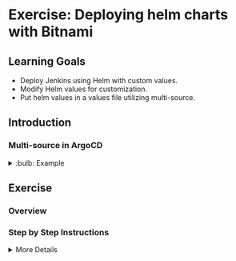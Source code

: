 # Exercise: Deploying helm charts with Bitnami

## Learning Goals

- Deploy Jenkins using Helm with custom values.
- Modify Helm values for customization.
- Put helm values in a values file utilizing multi-source.

## Introduction

### Multi-source in ArgoCD

<details>
<summary>:bulb: Example</summary>

```yaml

apiVersion: argoproj.io/v1alpha1
kind: Application
metadata:
  name: student-0-jenkins
  namespace: argocd
spec:
  # Reference to the project name.
  project: default

  # Define the destination cluster for this application.
  destination:
    # The namespace the application should be deployed to.
    namespace: student-X
    # Specify the name of the destination cluster, either name or server url.
    name: in-cluster

  # Define the synchronization policy for the Application.
  syncPolicy:
    automated: {}

  # Define where the application will fetch its source from.
  sources:
    # Specify the repository URL for the Helm chart.
    - repoURL: 'https://charts.bitnami.com/bitnami'
      # Specify the target revision of the helm repository.
      targetRevision: 12.4.0
      # Specify the name of the Helm chart as "Jenkins".
      chart: jenkins
      helm:
        # Reference the values file for the Helm chart in another repository.
        valueFiles:
          # Include a values file from a location specified by a variable "$values".
          - $values/jenkins/values.yaml

      # Specify the second source; URL for the Git repository.
    - repoURL: 'https://github.com/<YOUR GIT REPO>/argocd-katas'
      # Specify the branch of the Git repository.
      targetRevision: main
      # name this source "values" for reference in the above source.
      ref: values

```
</details>

## Exercise

### Overview


### Step by Step Instructions

<details>
<summary>More Details</summary>

### Tasks

**Deploying Jenkins with Bitnami Helm**
- Look into the repository site to see that a repository called `bitnami` with the URL `https://charts.bitnami.com/bitnami` is there.
- Click on `Applications` in the navigation bar.
- Click on `New App` to create a new application.
- Fill in the following details:
  - **Application Name**: `<your name>-jenkins`
  - **Project Name**: `default`
  - **Sync Policy**: `Automatic`
  - **Repository Type**: `Helm`
  - **Repository URL**: https://charts.bitnami.com/bitnami (or select from the dropdown)
  - **Chart**: `Jenkins`
  - **Version**: `12.4.0`
  - **Cluster**: `in-cluster` or `https://kubernetes.default.svc`
  - **Namespace**: `<your namespace>`

Under the helm parameters, you can see that there are a lot of parameters that can be customized. We will be customizing one of them.

![alt](img/jenkins-values.png)

- Find `service.type` and change it to `NodePort`.
- Find `persistence.enabled` and change it to `false`.
- Find `jenkinsPassword` and change it to `student`.
- Click on `Create`.

- Click on the application to see the details.
- Find the nodeport by clicking on the `studentx-jenkins` service.
- Access the Jenkins site by going to `http://<node-ip>:<nodeport>`. You can find the external node IP by running `kubectl get nodes -o wide`.

**Customizing the Jenkins deployment with a values file**
We will change the values of the Jenkins deployment by using a values file. This is useful when you want to keep your values in a separate file and not in the ArgoCD UI.

- Look at the `values.yaml` file in the `jenkins` directory. You can see that the `service.type` is set to `NodePort`, and two other values.

- Change your manifest in ArgoCD in to use the `values.yaml` file by changing `spec.source` to `spec.sources` like the following:

``` yaml
project: default
destination:
  namespace: student-X
  name: in-cluster
syncPolicy:
  automated: {}
sources:
  - repoURL: 'https://charts.bitnami.com/bitnami'
    targetRevision: 12.4.0
    helm:
      valueFiles:
        - $values/jenkins/values.yaml
    chart: jenkins
  - repoURL: 'https://github.com/<YOUR GIT REPO>/argocd-katas'
    targetRevision: main
    ref: values
```

- Click save.

> :bulb: it might be so that the Argo UI breaks when you click save. This is because the multi source feature is still in beta. If this happens, you can just refresh the page and it should be fine.

![Jenkins sync problems](img/jenkins-app-sync-problem.png)

> :bulb: It might also be that the application has a hard time syncing the new pod. You can try to delete the replica set and see if it works. If not, you can delete the application and try again.


- Try to change something in the `values.yaml` file, push it up, and see that the application is synced automatically. If you lack inspiration, you can change the `service.type` to `ClusterIP` and see that the service is now a ClusterIP service.

</details>

